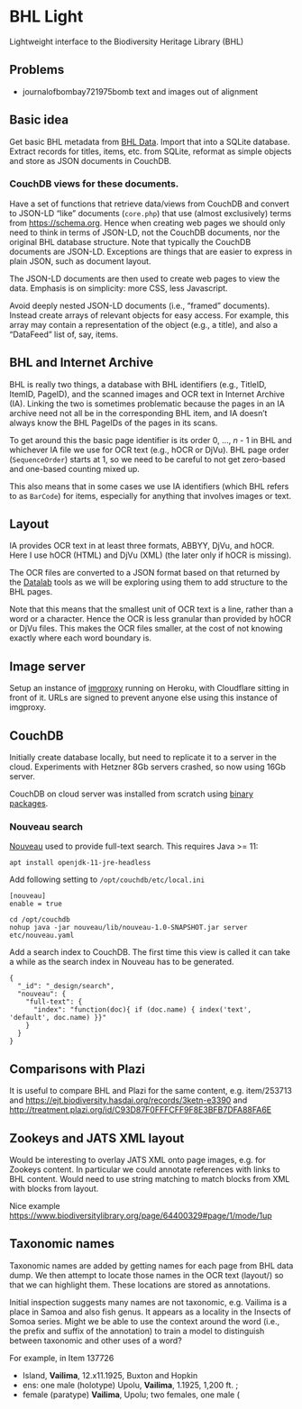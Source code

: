 # BHL Light

Lightweight interface to the Biodiversity Heritage Library (BHL)

## Problems

- journalofbombay721975bomb text and images out of alignment

## Basic idea

Get basic BHL metadata from [BHL Data](https://www.biodiversitylibrary.org/data/TSV). Import that into a SQLite database. Extract records for titles, items, etc. from SQLite, reformat as simple objects and store as JSON documents in CouchDB.

### CouchDB views for these documents.

Have a set of functions that retrieve data/views from CouchDB and convert to JSON-LD “like” documents (`core.php`) that use (almost exclusively) terms from https://schema.org. Hence when creating web pages we should only need to think in terms of JSON-LD, not the CouchDB documents, nor the original BHL database structure. Note that typically the CouchDB documents are JSON-LD. Exceptions are things that are easier to express in plain JSON, such as document layout.

The JSON-LD documents are then used to create web pages to view the data. Emphasis is on simplicity: more CSS, less Javascript.

Avoid deeply nested JSON-LD documents (i.e., “framed” documents). Instead create arrays of relevant objects for easy access. For example, this array may contain a representation of the object (e.g., a title), and also a “DataFeed” list of, say, items.

## BHL and Internet Archive

BHL is really two things, a database with BHL identifiers (e.g., TitleID, ItemID, PageID), and the scanned images and OCR text in Internet Archive (IA). Linking the two is sometimes problematic because the pages in an IA archive need not all be in the corresponding BHL item, and IA doesn’t always know the BHL PageIDs of the pages in its scans.

To get around this the basic page identifier is its order 0, …, *n* - 1 in BHL and whichever IA file we use for OCR text (e.g., hOCR or DjVu). BHL page order (`SequenceOrder`) starts at 1, so we need to be careful to not get zero-based and one-based counting mixed up.

This also means that in some cases we use IA identifiers (which BHL refers to as `BarCode`) for items, especially for anything that involves images or text.

## Layout

IA provides OCR text in at least three formats, ABBYY, DjVu, and hOCR. Here I use hOCR (HTML) and DjVu (XML) (the later only if hOCR is missing).

The OCR files are converted to a JSON format based on that returned by the [Datalab](https://www.datalab.to) tools as we will be exploring using them to add structure to the BHL pages.

Note that this means that the smallest unit of OCR text is a line, rather than a word or a character. Hence the OCR is less granular than provided by hOCR or DjVu files. This makes the OCR files smaller, at the cost of not knowing exactly where each word boundary is.


## Image server

Setup an instance of [imgproxy](https://imgproxy.net) running on Heroku, with Cloudflare sitting in front of it. URLs are signed to prevent anyone else using this instance of imgproxy.

## CouchDB

Initially create database locally, but need to replicate it to a  server in the cloud. Experiments with Hetzner 8Gb servers crashed, so now using 16Gb server.

CouchDB on cloud server was installed from scratch using  [binary packages](https://docs.couchdb.org/en/stable/install/unix.html#installation-using-the-apache-couchdb-convenience-binary-packages).

### Nouveau search

[Nouveau](https://neighbourhood.ie/blog/2024/10/24/first-steps-with-nouveau) used to provide full-text search. This requires Java >= 11:

```
apt install openjdk-11-jre-headless
```

Add following setting to `/opt/couchdb/etc/local.ini`

```
[nouveau]
enable = true
```

```
cd /opt/couchdb
nohup java -jar nouveau/lib/nouveau-1.0-SNAPSHOT.jar server etc/nouveau.yaml
```

Add a search index to CouchDB. The first time this view is called it can take a while as the search index in Nouveau has to be generated.

```
{
  "_id": "_design/search",
  "nouveau": {
    "full-text": {
      "index": "function(doc){ if (doc.name) { index('text', 'default', doc.name) }}"
    }
  }
}
```


## Comparisons with Plazi

It is useful to compare BHL and Plazi for the same content, e.g.  item/253713 and https://ejt.biodiversity.hasdai.org/records/3ketn-e3390 and http://treatment.plazi.org/id/C93D87F0FFFCFF9F8E3BFB7DFA88FA6E 

## Zookeys and JATS XML layout

Would be interesting to overlay JATS XML onto page images, e.g. for Zookeys content. In particular we could annotate references with links to BHL content. Would need to use string matching to match blocks from XML with blocks from layout.

Nice example https://www.biodiversitylibrary.org/page/64400329#page/1/mode/1up

## Taxonomic names

Taxonomic names are added by getting names for each page from BHL data dump. We then attempt to locate those names in the OCR text (layout/) so that we can highlight them. These locations are stored as annotations.

Initial inspection suggests many names are not taxonomic, e.g. Vailima is a place in Samoa and also fish genus. It appears as a locality in the Insects of Somoa series. Might we be able to use the context around the word (i.e., the prefix and suffix of the annotation) to train a model to distinguish between taxonomic and other uses of a word?

For example, in Item 137726
- Island, **Vailima**, 12.x11.1925, Buxton and Hopkin
- ens: one male (holotype) Upolu, **Vailima**, 1.1925, 1,200 ft. ;
- female (paratype) **Vailima**, Upolu; two females, one male (

 




